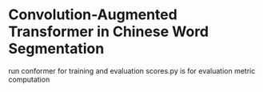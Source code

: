 # Convolution-Augmented Transformer in Chinese Word Segmentation

run conformer for training and evaluation
scores.py is for evaluation metric computation
